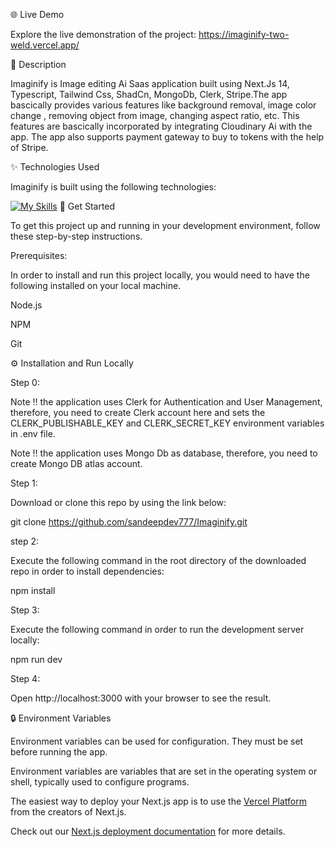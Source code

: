 🌐 Live Demo

Explore the live demonstration of the project: https://imaginify-two-weld.vercel.app/

📝 Description

Imaginify is Image editing Ai Saas application built using Next.Js 14, Typescript, Tailwind Css, ShadCn, MongoDb, Clerk, Stripe.The app bascically provides various features like background removal, image color change , removing object from image, changing aspect ratio, etc. This features are bascically incorporated by integrating Cloudinary Ai with the app. The app also supports payment gateway to buy to tokens with the help of Stripe.

✨ Technologies Used

Imaginify is built using the following technologies:

[![My Skills](https://skillicons.dev/icons?i=nextjs,ts,tailwind,mongodb)](https://skillicons.dev)
🧰 Get Started

To get this project up and running in your development environment, follow these step-by-step instructions.

Prerequisites:

In order to install and run this project locally, you would need to have the following installed on your local machine.

Node.js 

NPM 

Git

⚙️ Installation and Run Locally

Step 0:

Note ‼️ the application uses Clerk for Authentication and User Management, therefore, you need to create Clerk account here and sets the CLERK_PUBLISHABLE_KEY and CLERK_SECRET_KEY environment variables in .env file.

Note ‼️ the application uses Mongo Db as database, therefore, you need to create Mongo DB atlas account.

Step 1:

Download or clone this repo by using the link below:

git clone https://github.com/sandeepdev777/Imaginify.git

step 2:

Execute the following command in the root directory of the downloaded repo in order to install dependencies:

npm install

Step 3:

Execute the following command in order to run the development server locally:

npm run dev

Step 4:

Open http://localhost:3000 with your browser to see the result.

🔒 Environment Variables

Environment variables can be used for configuration. They must be set before running the app.

Environment variables are variables that are set in the operating system or shell, typically used to configure programs.

The easiest way to deploy your Next.js app is to use the [Vercel Platform](https://vercel.com/new?utm_medium=default-template&filter=next.js&utm_source=create-next-app&utm_campaign=create-next-app-readme) from the creators of Next.js.

Check out our [Next.js deployment documentation](https://nextjs.org/docs/deployment) for more details.
